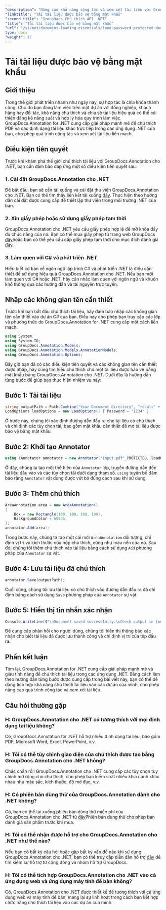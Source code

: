 ```yaml
---
"description": "Nâng cao khả năng cộng tác và xem xét tài liệu với GroupDocs.Annotation cho .NET. Chú thích PDF và nhiều hơn nữa liền mạch trong ứng dụng .NET của bạn."
"linktitle": "Tải tài liệu được bảo vệ bằng mật khẩu"
"second_title": "GroupDocs.Chú thích API .NET"
"title": "Tải tài liệu được bảo vệ bằng mật khẩu"
"url": "/vi/net/document-loading-essentials/load-password-protected-documents/"
type: docs
"weight": 17
---
```


# Tải tài liệu được bảo vệ bằng mật khẩu

## Giới thiệu
Trong thế giới phát triển nhanh như ngày nay, sự hợp tác là chìa khóa thành công. Cho dù bạn đang làm việc trên một dự án với đồng nghiệp, khách hàng hay đối tác, khả năng chú thích và chia sẻ tài liệu hiệu quả có thể cải thiện đáng kể năng suất và hợp lý hóa quy trình làm việc. GroupDocs.Annotation for .NET cung cấp giải pháp mạnh mẽ để chú thích PDF và các định dạng tài liệu khác trực tiếp trong các ứng dụng .NET của bạn, cho phép quá trình cộng tác và xem xét tài liệu liền mạch.
## Điều kiện tiên quyết
Trước khi khám phá thế giới chú thích tài liệu với GroupDocs.Annotation cho .NET, bạn cần đảm bảo đáp ứng một số điều kiện tiên quyết sau:
### 1. Cài đặt GroupDocs.Annotation cho .NET
Để bắt đầu, bạn sẽ cần tải xuống và cài đặt thư viện GroupDocs.Annotation cho .NET. Bạn có thể tìm thấy liên kết tải xuống [đây](https://releases.groupdocs.com/annotation/net/). Thực hiện theo hướng dẫn cài đặt được cung cấp để thiết lập thư viện trong môi trường .NET của bạn.
### 2. Xin giấy phép hoặc sử dụng giấy phép tạm thời
GroupDocs.Annotation cho .NET yêu cầu giấy phép hợp lệ để mở khóa đầy đủ chức năng của nó. Bạn có thể mua giấy phép từ trang web GroupDocs [đây](https://purchase.groupdocs.com/buy)hoặc bạn có thể yêu cầu cấp giấy phép tạm thời cho mục đích đánh giá [đây](https://purchase.groupdocs.com/temporary-license/).
### 3. Làm quen với C# và phát triển .NET
Hiểu biết cơ bản về ngôn ngữ lập trình C# và phát triển .NET là điều cần thiết để sử dụng hiệu quả GroupDocs.Annotation cho .NET. Nếu bạn mới làm quen với C# hoặc .NET, hãy cân nhắc làm quen với ngôn ngữ và khuôn khổ thông qua các hướng dẫn và tài nguyên trực tuyến.

## Nhập các không gian tên cần thiết
Trước khi bạn bắt đầu chú thích tài liệu, hãy đảm bảo nhập các không gian tên cần thiết vào dự án C# của bạn. Điều này cho phép bạn truy cập các lớp và phương thức do GroupDocs.Annotation for .NET cung cấp một cách liền mạch.
```csharp
using System;
using System.IO;
using GroupDocs.Annotation.Models;
using GroupDocs.Annotation.Models.AnnotationModels;
using GroupDocs.Annotation.Options;
```

Bây giờ bạn đã có các điều kiện tiên quyết và các không gian tên cần thiết được nhập, hãy cùng tìm hiểu chú thích cho một tài liệu được bảo vệ bằng mật khẩu bằng GroupDocs.Annotation cho .NET. Dưới đây là hướng dẫn từng bước để giúp bạn thực hiện nhiệm vụ này:
## Bước 1: Tải tài liệu
```csharp
string outputPath = Path.Combine("Your Document Directory", "result" + Path.GetExtension("input.pdf"));
LoadOptions loadOptions = new LoadOptions() { Password = "1234" };
```
Ở bước này, chúng tôi xác định đường dẫn đầu ra cho tài liệu có chú thích và chỉ định các tùy chọn tải, bao gồm mật khẩu cần thiết để mở tài liệu được bảo vệ bằng mật khẩu.
## Bước 2: Khởi tạo Annotator
```csharp
using (Annotator annotator = new Annotator("input.pdf"_PROTECTED, loadOptions))
```
Ở đây, chúng ta tạo một thể hiện của `Annotator` lớp, truyền đường dẫn đến tài liệu đầu vào và các tùy chọn tải dưới dạng tham số. `using` tuyên bố đảm bảo rằng `Annotator` vật dụng được vứt bỏ đúng cách sau khi sử dụng.
## Bước 3: Thêm chú thích
```csharp
AreaAnnotation area = new AreaAnnotation()
{
    Box = new Rectangle(100, 100, 100, 100),
    BackgroundColor = 65535,
};
annotator.Add(area);
```
Trong bước này, chúng ta tạo một cái mới `AreaAnnotation` đối tượng, chỉ định vị trí và kích thước của hộp chú thích, cũng như màu nền của nó. Sau đó, chúng tôi thêm chú thích vào tài liệu bằng cách sử dụng `Add` phương pháp của `Annotator` sự vật.
## Bước 4: Lưu tài liệu đã chú thích
```csharp
annotator.Save(outputPath);
```
Cuối cùng, chúng tôi lưu tài liệu có chú thích vào đường dẫn đầu ra đã chỉ định bằng cách sử dụng `Save` phương pháp của `Annotator` sự vật.
## Bước 5: Hiển thị tin nhắn xác nhận
```csharp
Console.WriteLine($"\nDocument saved successfully.\nCheck output in {outputPath}.");
```
Để cung cấp phản hồi cho người dùng, chúng tôi hiển thị thông báo xác nhận cho biết tài liệu đã được lưu thành công và chỉ định vị trí của tệp đầu ra.

## Phần kết luận
Tóm lại, GroupDocs.Annotation for .NET cung cấp giải pháp mạnh mẽ và giàu tính năng để chú thích tài liệu trong các ứng dụng .NET. Bằng cách làm theo hướng dẫn từng bước được cung cấp trong bài viết này, bạn có thể dễ dàng tích hợp khả năng chú thích tài liệu vào các dự án của mình, cho phép nâng cao quá trình cộng tác và xem xét tài liệu.
## Câu hỏi thường gặp
### H: GroupDocs.Annotation cho .NET có tương thích với mọi định dạng tài liệu không?
Có, GroupDocs.Annotation for .NET hỗ trợ nhiều định dạng tài liệu, bao gồm PDF, Microsoft Word, Excel, PowerPoint, v.v.
### H: Tôi có thể tùy chỉnh giao diện của chú thích được tạo bằng GroupDocs.Annotation cho .NET không?
Chắc chắn rồi! GroupDocs.Annotation cho .NET cung cấp các tùy chọn tùy chỉnh mở rộng cho chú thích, cho phép bạn kiểm soát nhiều khía cạnh khác nhau như màu sắc, kích thước, độ mờ đục, v.v.
### H: Có phiên bản dùng thử của GroupDocs.Annotation dành cho .NET không?
Có, bạn có thể tải xuống phiên bản dùng thử miễn phí của GroupDocs.Annotation cho .NET từ [đây](https://releases.groupdocs.com/)Phiên bản dùng thử cho phép bạn đánh giá sản phẩm trước khi mua.
### H: Tôi có thể nhận được hỗ trợ cho GroupDocs.Annotation cho .NET như thế nào?
Nếu bạn có bất kỳ câu hỏi hoặc gặp bất kỳ vấn đề nào khi sử dụng GroupDocs.Annotation cho .NET, bạn có thể truy cập diễn đàn hỗ trợ [đây](https://forum.groupdocs.com/c/annotation/10) để tìm kiếm sự hỗ trợ từ cộng đồng và nhóm hỗ trợ GroupDocs.
### H: Tôi có thể tích hợp GroupDocs.Annotation cho .NET vào cả ứng dụng web và ứng dụng máy tính để bàn không?
Có, GroupDocs.Annotation cho .NET được thiết kế để tương thích với cả ứng dụng web và máy tính để bàn, mang lại sự linh hoạt trong cách bạn kết hợp chức năng chú thích tài liệu vào các dự án của mình.